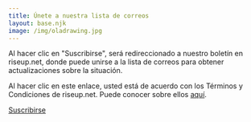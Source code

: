 ```yaml
---
title: Únete a nuestra lista de correos
layout: base.njk
image: /img/oladrawing.jpg
---
```

Al hacer clic en "Suscribirse", será redireccionado a nuestro boletín en riseup.net, donde puede unirse a la lista de correos para obtener actualizaciones sobre la situación.

Al hacer clic en este enlace, usted está de acuerdo con los Términos y Condiciones de riseup.net. Puede conocer sobre ellos <a href="https://riseup.net/tos" target="_blank" rel="noopener noreferrer" id="text-links">aquí</a>.

<a class="f6 link dim ba bw1 ph3 pv2 mb2 dib black" href="https://lists.riseup.net/www/subscribe/freeolabini" target="_blank" rel="noopener noreferrer" id="subscribe-button">
  Suscribirse
</a>
